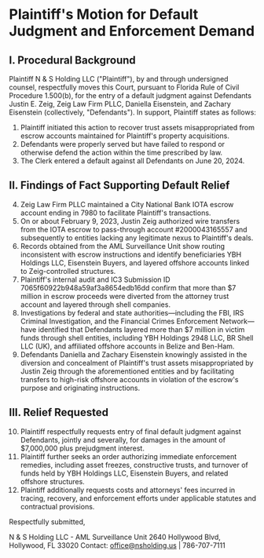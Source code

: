 # Plaintiff's Motion for Default Judgment and Enforcement Demand

## I. Procedural Background
Plaintiff N & S Holding LLC ("Plaintiff"), by and through undersigned counsel, respectfully moves this Court, pursuant to Florida Rule of Civil Procedure 1.500(b), for the entry of a default judgment against Defendants Justin E. Zeig, Zeig Law Firm PLLC, Daniella Eisenstein, and Zachary Eisenstein (collectively, "Defendants"). In support, Plaintiff states as follows:

1. Plaintiff initiated this action to recover trust assets misappropriated from escrow accounts maintained for Plaintiff's property acquisitions.
2. Defendants were properly served but have failed to respond or otherwise defend the action within the time prescribed by law.
3. The Clerk entered a default against all Defendants on June 20, 2024.

## II. Findings of Fact Supporting Default Relief
4. Zeig Law Firm PLLC maintained a City National Bank IOTA escrow account ending in 7980 to facilitate Plaintiff's transactions.
5. On or about February 9, 2023, Justin Zeig authorized wire transfers from the IOTA escrow to pass-through account #2000043165557 and subsequently to entities lacking any legitimate nexus to Plaintiff's deals.
6. Records obtained from the AML Surveillance Unit show routing inconsistent with escrow instructions and identify beneficiaries YBH Holdings LLC, Eisenstein Buyers, and layered offshore accounts linked to Zeig-controlled structures.
7. Plaintiff's internal audit and IC3 Submission ID 7065f60922b948a59af3a8654edb16dd confirm that more than $7 million in escrow proceeds were diverted from the attorney trust account and layered through shell companies.
8. Investigations by federal and state authorities—including the FBI, IRS Criminal Investigation, and the Financial Crimes Enforcement Network—have identified that Defendants layered more than $7 million in victim funds through shell entities, including YBH Holdings 2948 LLC, BR Shell LLC (UK), and affiliated offshore accounts in Belize and Ben-Ham.
9. Defendants Daniella and Zachary Eisenstein knowingly assisted in the diversion and concealment of Plaintiff's trust assets misappropriated by Justin Zeig through the aforementioned entities and by facilitating transfers to high-risk offshore accounts in violation of the escrow's purpose and originating instructions.

## III. Relief Requested
10. Plaintiff respectfully requests entry of final default judgment against Defendants, jointly and severally, for damages in the amount of $7,000,000 plus prejudgment interest.
11. Plaintiff further seeks an order authorizing immediate enforcement remedies, including asset freezes, constructive trusts, and turnover of funds held by YBH Holdings LLC, Eisenstein Buyers, and related offshore structures.
12. Plaintiff additionally requests costs and attorneys' fees incurred in tracing, recovery, and enforcement efforts under applicable statutes and contractual provisions.

Respectfully submitted,

N & S Holding LLC - AML Surveillance Unit
2640 Hollywood Blvd, Hollywood, FL 33020
Contact: office@nsholding.us | 786-707-7111
